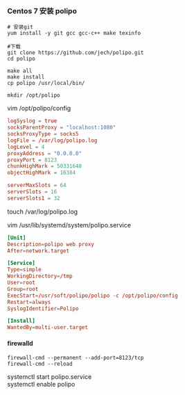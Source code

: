 ### Centos 7 安装 polipo

```shell
# 安装git
yum install -y git gcc gcc-c++ make texinfo

#下载
git clone https://github.com/jech/polipo.git
cd polipo

make all
make install 
cp polipo /usr/local/bin/

mkdir /opt/polipo

```

vim /opt/polipo/config
```conf
logSyslog = true
socksParentProxy = "localhost:1080"
socksProxyType = socks5
logFile = /var/log/polipo.log
logLevel = 4
proxyAddress = "0.0.0.0"
proxyPort = 8123
chunkHighMark = 50331648
objectHighMark = 16384

serverMaxSlots = 64
serverSlots = 16
serverSlots1 = 32
```
touch /var/log/polipo.log

vim /usr/lib/systemd/system/polipo.service
```conf
[Unit]
Description=polipo web proxy
After=network.target

[Service]
Type=simple
WorkingDirectory=/tmp
User=root
Group=root
ExecStart=/usr/soft/polipo/polipo -c /opt/polipo/config
Restart=always
SyslogIdentifier=Polipo

[Install]
WantedBy=multi-user.target
```

#### firewalld 
```shell
firewall-cmd --permanent --add-port=8123/tcp
firewall-cmd --reload
```

systemctl start polipo.service  
systemctl enable polipo


